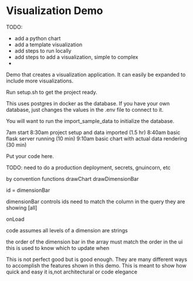 Visualization Demo
=
TODO: 
- add a python chart
- add a template visualization
- add steps to run locally
- add steps to add a visualization, simple to complex
- 
Demo that creates a visualization application. It can easily be expanded to include more visualizations.

Run setup.sh to get the project ready.

This uses postgres in docker as the database.  If you have your own database, just changes the values in the .env file to connect to it.

You will want to run the import_sample_data to initialize the database.

7am start
8:30am project setup and data imported (1.5 hr)
8:40am basic flask server running (10 min)
9:10am basic chart with actual data rendering (30 min)

Put your code here.

TODO: need to do a production deployment, secrets, gnuincorn, etc

by convention functions
drawChart
drawDimensionBar

id = dimensionBar

dimensionBar controls ids need to match the column in the query they are showing
[all]

onLoad

code assumes all levels of a dimension are strings

the order of the dimension bar in the array must match the order in the ui
this is used to know which to update when

This is not perfect good but is good enough.  They are many different ways to accomplish the features shown in this demo.  This is meant to show how quick and easy it is,not architectural or code elegance